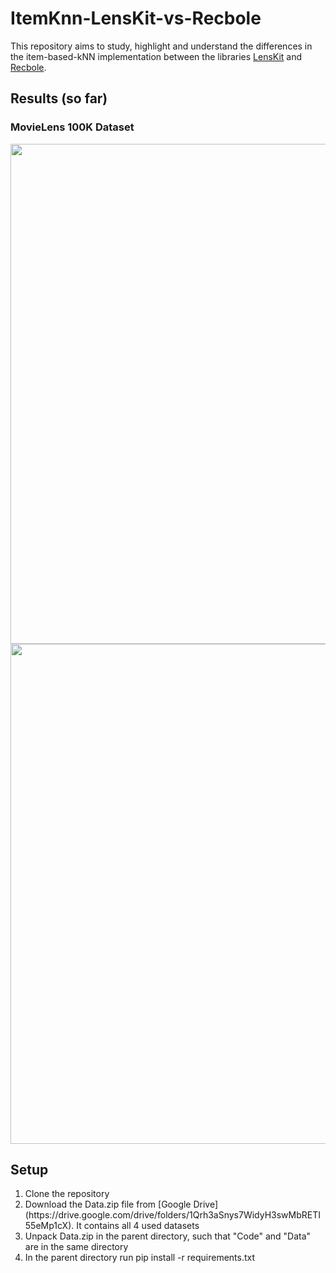 # ItemKnn-LensKit-vs-Recbole

This repository aims to study, highlight and understand the differences in the item-based-kNN implementation between the libraries [LensKit](https://lkpy.readthedocs.io/en/stable/knn.html) and [Recbole](https://recbole.io/docs/user_guide/model/general/itemknn.html).

## Results (so far)
### MovieLens 100K Dataset

<img src="https://i.imgur.com/u8hJRPw.png" width="800"/>

<img src="https://imgur.com/a/ihYCGzS.png" width="800"/>



## Setup
<ol>
  <li>Clone the repository</li>
  <li>Download the Data.zip file from [Google Drive](https://drive.google.com/drive/folders/1Qrh3aSnys7WidyH3swMbRETI55eMp1cX). It contains all 4 used datasets</li>
  <li>Unpack Data.zip in the parent directory, such that "Code" and "Data" are in the same directory</li>
  <li>In the parent directory run <bold>pip install -r requirements.txt<bold></li>
</ol>
